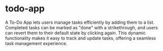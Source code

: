 # todo-app
A To-Do App lets users manage tasks efficiently by adding them to a list. Completed tasks can be marked as "done" with a strikethrough, and users can revert them to their default state by clicking again. This dynamic functionality makes it easy to track and update tasks, offering a seamless task management experience.
